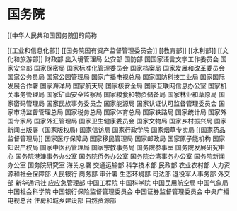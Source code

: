 # 国务院

[[中华人民共和国国务院]]的简称

[[工业和信息化部]]
[[国务院国有资产监督管理委员会]]
[[教育部]]
[[水利部]]
[[文化和旅游部]]
财政部
出入境管理局
公安部
国防部
国国家语言文字工作委员会
国家安全部
国家保密局
国家标准化管理委员会
国家档案局
国家发展和改革委员会
国家公务员局
国家公园管理局
国家广播电视总局
国家国防科技工业局
国家国际发展合作署
国家海洋局
国家航天局
国家核安全局
国家互联网信息办公室
国家机关事务管理局
国家矿山安全监察局
国家粮食和物资储备局
国家林业和草原局
国家密码管理局
国家民族事务委员会
国家能源局
国家认证认可监督管理委员会
国家市场监督管理总局
国家税务总局
国家体育总局
国家铁路局
国家统计局
国家外国专家局
国家外汇管理局
国家卫生健康委员会
国家文物局
国家乡村振兴局
国家新闻出版署（国家版权局)
国家信访局
国家行政学院
国家烟草专卖局
[[国家药品监督管理局]]
国家医疗保障局
国家移民管理局
国家邮政局
国家原子能机构
国家知识产权局
国家中医药管理局
国家宗教事务局
国务院参事室
国务院发展研究中心
国务院港澳事务办公室
国务院侨务办公室
国务院台湾事务办公室
国务院新闻办公室
国务院研究室
海关总署
交通运输部
科学技术部
民政部
农业农村部
人力资源和社会保障部
人民银行
商务部
审计署
生态环境部
司法部
退役军人事务部
外交部
新华通讯社
应应急管理部
中国工程院
中国科学院
中国民用航空局
中国气象局
中国社会科学院
中国银行保险监督管理委员会
中国证券监督管理委员会
中央广播电视总台
住房和城乡建设部
自然资源部







